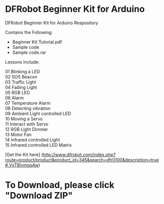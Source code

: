# DFRobot Beginner Kit for Arduino

DFRobot Beginner Kit for Arduino Respository <br>

Contains the Following:

* Beginner Kit Tutorial.pdf
* Sample code
* Sample code.rar

Lessons Include: <br>

01 Blinking a LED   <br>
02 SOS Beacon  <br>
03 Traffic Light  <br>
04 Fading Light  <br>
05 RGB LED  <br>
06 Alarm  <br>
07 Temperature Alarm  <br>
08 Detecting vibration  <br>
09 Ambient Light controlled LED  <br>
10 Moving a Servo  <br>
11 Interact with Servo  <br>
12 RGB Light Dimmer  <br>
13 Motor Fan  <br>
14 Infrared controlled Light  <br>
15 Infrared controlled LED Matrix  <br>


[Get the Kit here] (http://www.dfrobot.com/index.php?route=product/product&product_id=345&search=dfr0100&description=true#.VxTBlvmqqAw)

# To Download, please click "Download ZIP"
